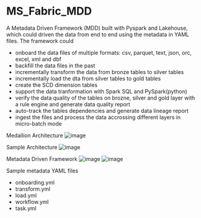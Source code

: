 # MS_Fabric_MDD
A Metadata Driven Framework (MDD) built with Pyspark and Lakehouse, which could driven the data from end to end using the metadata in YAML files.
The framework could 
- onboard the data files of multiple formats: csv, parquet, text, json, orc, excel, xml and dbf
- backfill the data files in the past
- incrementally transform the data from bronze tables to silver tables
- incrementally load the dta from silver tables to gold tables
- create the SCD dimension tables
- support the data tranformation with Spark SQL and PySpark(python)
- verify the data quality of the tables on brozne, silver and gold layer with a rule engine and generate data quality report
- auto-track the tables dependencies and generate data lineage report
- ingest the files and process the data accrossing different layers in micro-batch mode

Medallion Architecture
![image](https://github.com/user-attachments/assets/59efce49-118b-4f1f-b7ea-64b284535bf7)

Sample Architecture
![image](https://github.com/user-attachments/assets/6963fe35-e49d-4821-90f1-d92a172e4f67)

Metadata Driven Framework
![image](https://github.com/user-attachments/assets/b0839581-9cd8-438e-9a67-92bb2602e5bb)
![image](https://github.com/user-attachments/assets/0ffafe32-3550-483e-bb8f-25b7065b50b8)

Sample metadata YAML files
- onboarding.yml
- transform.yml
- load.yml
- workflow.yml
- task.yml
